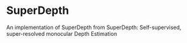 # SuperDepth
An implementation  of SuperDepth from SuperDepth: Self-supervised, super-resolved monocular Depth Estimation
